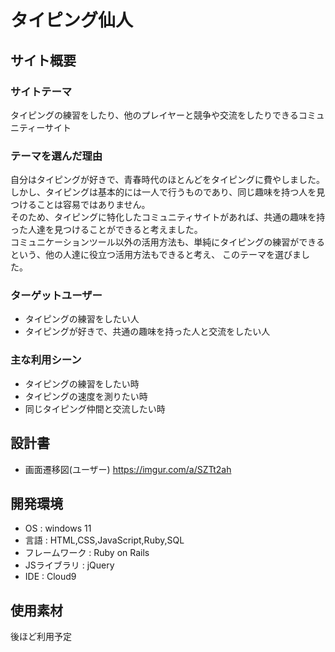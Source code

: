 # タイピング仙人

## サイト概要
### サイトテーマ
タイピングの練習をしたり、他のプレイヤーと競争や交流をしたりできるコミュニティーサイト

### テーマを選んだ理由
自分はタイピングが好きで、青春時代のほとんどをタイピングに費やしました。<br>
しかし、タイピングは基本的には一人で行うものであり、同じ趣味を持つ人を見つけることは容易ではありません。<br>
そのため、タイピングに特化したコミュニティサイトがあれば、共通の趣味を持った人達を見つけることができると考えました。<br>
コミュニケーションツール以外の活用方法も、単純にタイピングの練習ができるという、他の人達に役立つ活用方法もできると考え、
このテーマを選びました。

### ターゲットユーザー
- タイピングの練習をしたい人
- タイピングが好きで、共通の趣味を持った人と交流をしたい人

### 主な利用シーン
- タイピングの練習をしたい時
- タイピングの速度を測りたい時
- 同じタイピング仲間と交流したい時

## 設計書
- 画面遷移図(ユーザー) https://imgur.com/a/SZTt2ah

## 開発環境
- OS : windows 11
- 言語 : HTML,CSS,JavaScript,Ruby,SQL
- フレームワーク : Ruby on Rails
- JSライブラリ : jQuery
- IDE : Cloud9

## 使用素材
後ほど利用予定